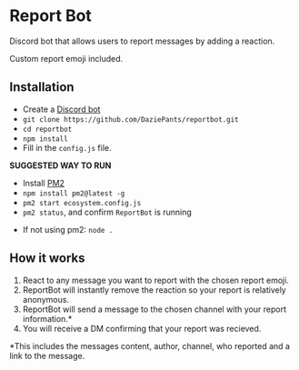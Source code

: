 # Report Bot

Discord bot that allows users to report messages by adding a reaction.

Custom report emoji included.

## Installation

- Create a [Discord bot](https://discord.com/developers/applications)
- `git clone https://github.com/DaziePants/reportbot.git`
- `cd reportbot`
- `npm install`
- Fill in the `config.js` file.

**SUGGESTED WAY TO RUN**
- Install [PM2](https://pm2.keymetrics.io/docs/usage/quick-start/)
- `npm install pm2@latest -g`
- `pm2 start ecosystem.config.js`
- `pm2 status`, and confirm `ReportBot` is running
* If not using pm2: `node .`

## How it works

1. React to any message you want to report with the chosen report emoji.
2. ReportBot will instantly remove the reaction so your report is relatively anonymous.
3. ReportBot will send a message to the chosen channel with your report information.*
4. You will receive a DM confirming that your report was recieved.

*This includes the messages content, author, channel, who reported and a link to the message.
